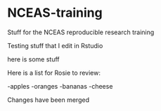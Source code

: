 # NCEAS-training
Stuff for the NCEAS reproducible research training

Testing stuff that I edit in Rstudio

here is some stuff


Here is a list for Rosie to review:

-apples
-oranges
-bananas
-cheese

Changes have been merged
